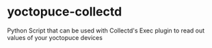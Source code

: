 yoctopuce-collectd
==================

Python Script that can be used with Collectd's Exec plugin to read out values of your yoctopuce devices
